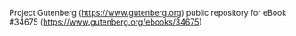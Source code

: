 Project Gutenberg (https://www.gutenberg.org) public repository for eBook #34675 (https://www.gutenberg.org/ebooks/34675)
